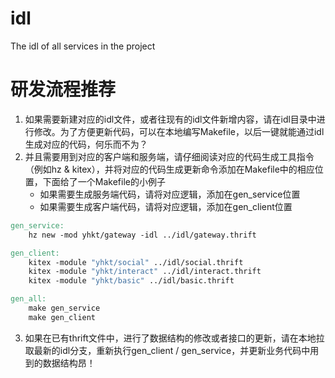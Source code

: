 # idl
The idl of all services in the project

# 研发流程推荐
1. 如果需要新建对应的idl文件，或者往现有的idl文件新增内容，请在idl目录中进行修改。为了方便更新代码，可以在本地编写Makefile，以后一键就能通过idl生成对应的代码，何乐而不为？
2. 并且需要用到对应的客户端和服务端，请仔细阅读对应的代码生成工具指令（例如hz & kitex），并将对应的代码生成更新命令添加在Makefile中的相应位置，下面给了一个Makefile的小例子
   - 如果需要生成服务端代码，请将对应逻辑，添加在gen_service位置
   - 如果需要生成客户端代码，请将对应逻辑，添加在gen_client位置
```makefile
gen_service:
	hz new -mod yhkt/gateway -idl ../idl/gateway.thrift

gen_client:
	kitex -module "yhkt/social" ../idl/social.thrift
	kitex -module "yhkt/interact" ../idl/interact.thrift
	kitex -module "yhkt/basic" ../idl/basic.thrift

gen_all:
	make gen_service
	make gen_client
```

3. 如果在已有thrift文件中，进行了数据结构的修改或者接口的更新，请在本地拉取最新的idl分支，重新执行gen_client / gen_service，并更新业务代码中用到的数据结构昂！

